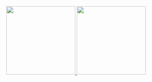 
<div align="center">
  <a href="https://github.com/YasNikki">
  <img height="180em" src="https://github-readme-stats.vercel.app/api?username=YasNikki&show_icons=true&theme=dark&include_all_commits=true&count_private=true"/>
  <img height="180em" src="https://github-readme-stats.vercel.app/api/top-langs/?username=YasNikki&layout=compact&langs_count=7&theme=dark"/>
</div>
